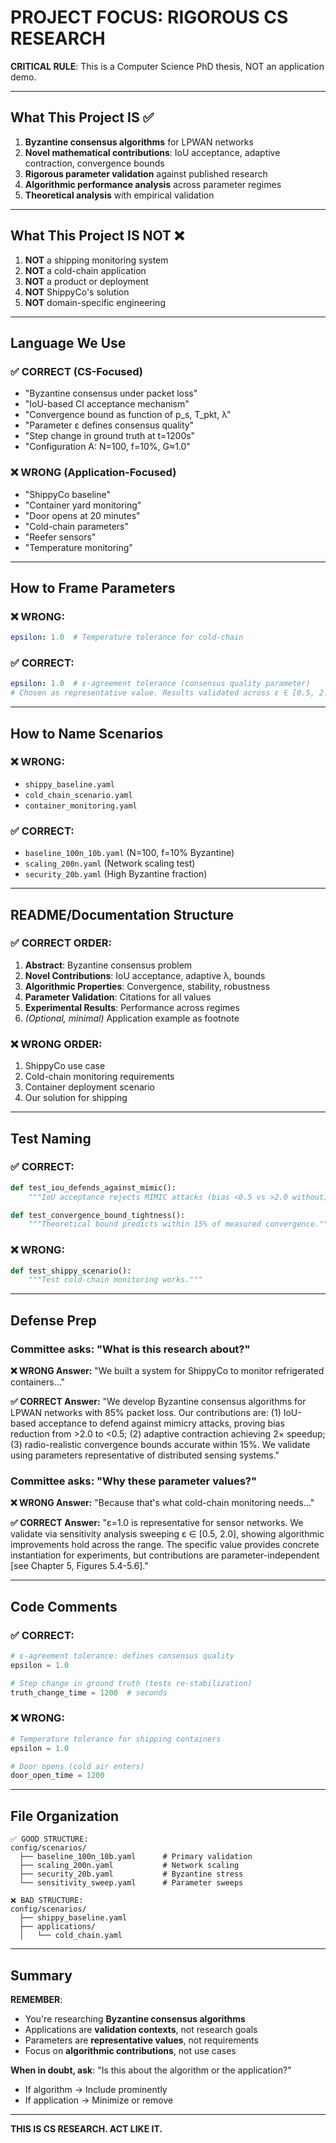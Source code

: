 # PROJECT FOCUS: RIGOROUS CS RESEARCH

**CRITICAL RULE**: This is a Computer Science PhD thesis, NOT an application demo.

---

## What This Project IS ✅

1. **Byzantine consensus algorithms** for LPWAN networks
2. **Novel mathematical contributions**: IoU acceptance, adaptive contraction, convergence bounds
3. **Rigorous parameter validation** against published research
4. **Algorithmic performance analysis** across parameter regimes
5. **Theoretical analysis** with empirical validation

---

## What This Project IS NOT ❌

1. **NOT** a shipping monitoring system
2. **NOT** a cold-chain application
3. **NOT** a product or deployment
4. **NOT** ShippyCo's solution
5. **NOT** domain-specific engineering

---

## Language We Use

### ✅ CORRECT (CS-Focused)
- "Byzantine consensus under packet loss"
- "IoU-based CI acceptance mechanism"
- "Convergence bound as function of p_s, T_pkt, λ"
- "Parameter ε defines consensus quality"
- "Step change in ground truth at t=1200s"
- "Configuration A: N=100, f=10%, G≈1.0"

### ❌ WRONG (Application-Focused)
- "ShippyCo baseline"
- "Container yard monitoring"
- "Door opens at 20 minutes"
- "Cold-chain parameters"
- "Reefer sensors"
- "Temperature monitoring"

---

## How to Frame Parameters

### ❌ WRONG:
```yaml
epsilon: 1.0  # Temperature tolerance for cold-chain
```

### ✅ CORRECT:
```yaml
epsilon: 1.0  # ε-agreement tolerance (consensus quality parameter)
# Chosen as representative value. Results validated across ε ∈ [0.5, 2.0]
```

---

## How to Name Scenarios

### ❌ WRONG:
- `shippy_baseline.yaml`
- `cold_chain_scenario.yaml`
- `container_monitoring.yaml`

### ✅ CORRECT:
- `baseline_100n_10b.yaml` (N=100, f=10% Byzantine)
- `scaling_200n.yaml` (Network scaling test)
- `security_20b.yaml` (High Byzantine fraction)

---

## README/Documentation Structure

### ✅ CORRECT ORDER:
1. **Abstract**: Byzantine consensus problem
2. **Novel Contributions**: IoU acceptance, adaptive λ, bounds
3. **Algorithmic Properties**: Convergence, stability, robustness
4. **Parameter Validation**: Citations for all values
5. **Experimental Results**: Performance across regimes
6. *(Optional, minimal)* Application example as footnote

### ❌ WRONG ORDER:
1. ShippyCo use case
2. Cold-chain monitoring requirements
3. Container deployment scenario
4. Our solution for shipping

---

## Test Naming

### ✅ CORRECT:
```python
def test_iou_defends_against_mimic():
    """IoU acceptance rejects MIMIC attacks (bias <0.5 vs >2.0 without)."""

def test_convergence_bound_tightness():
    """Theoretical bound predicts within 15% of measured convergence."""
```

### ❌ WRONG:
```python
def test_shippy_scenario():
    """Test cold-chain monitoring works."""
```

---

## Defense Prep

### Committee asks: "What is this research about?"

**❌ WRONG Answer:**
"We built a system for ShippyCo to monitor refrigerated containers..."

**✅ CORRECT Answer:**
"We develop Byzantine consensus algorithms for LPWAN networks with 85% packet loss. Our contributions are: (1) IoU-based acceptance to defend against mimicry attacks, proving bias reduction from >2.0 to <0.5; (2) adaptive contraction achieving 2× speedup; (3) radio-realistic convergence bounds accurate within 15%. We validate using parameters representative of distributed sensing systems."

### Committee asks: "Why these parameter values?"

**❌ WRONG Answer:**
"Because that's what cold-chain monitoring needs..."

**✅ CORRECT Answer:**
"ε=1.0 is representative for sensor networks. We validate via sensitivity analysis sweeping ε ∈ [0.5, 2.0], showing algorithmic improvements hold across the range. The specific value provides concrete instantiation for experiments, but contributions are parameter-independent [see Chapter 5, Figures 5.4-5.6]."

---

## Code Comments

### ✅ CORRECT:
```python
# ε-agreement tolerance: defines consensus quality
epsilon = 1.0

# Step change in ground truth (tests re-stabilization)
truth_change_time = 1200  # seconds
```

### ❌ WRONG:
```python
# Temperature tolerance for shipping containers
epsilon = 1.0

# Door opens (cold air enters)
door_open_time = 1200
```

---

## File Organization

```
✅ GOOD STRUCTURE:
config/scenarios/
  ├── baseline_100n_10b.yaml      # Primary validation
  ├── scaling_200n.yaml           # Network scaling
  ├── security_20b.yaml           # Byzantine stress
  └── sensitivity_sweep.yaml      # Parameter sweeps

❌ BAD STRUCTURE:
config/scenarios/
  ├── shippy_baseline.yaml
  ├── applications/
  │   └── cold_chain.yaml
```

---

## Summary

**REMEMBER**: 
- You're researching **Byzantine consensus algorithms**
- Applications are **validation contexts**, not research goals
- Parameters are **representative values**, not requirements
- Focus on **algorithmic contributions**, not use cases

**When in doubt, ask**: "Is this about the algorithm or the application?"
- If algorithm → Include prominently
- If application → Minimize or remove

---

**THIS IS CS RESEARCH. ACT LIKE IT.**

